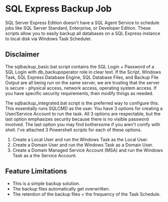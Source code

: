 # SQL Express Backup Job

SQL Server Express Edition doesn't have a SQL Agent Service to schedule jobs like SQL Server Standard, Enterprise, or Developer Edition.  These scripts allow you to easily backup all databases on a SQL Express instance to local disk via Windows Task Scheduler.

## Disclaimer

The sqlbackup_basic.bat script contains the SQL Login + Password of a SQL Login with db_backupoperator role in clear text.  If the Script, Windows Task, SQL Express Database Engine, SQL Database Files, and Backup File Output are all being run on the same server, we are trusting that the server  is secure - physical access, network access, operating system access.  If you have specific security requirements, then modify things as needed.

The sqlbackup_integrated.bat script is the preferred way to configure this.  This essentially runs SQLCMD as the user.  You have 3 options for creating a User/Service Account to run the task.  All 3 options are respectable, but the last option emphasizes security because there is no visible password involved.  The last option you may find bothersome if you aren't comfy with shell.  I've attached 3 Powershell scripts for each of these options.

1. Create a Local User and run the Windows Task as the Local User.
2. Create a Domain User and run the Windows Task as a Domain User.
3. Create a Domain Managed Service Account (MSA) and run the Windows Task as a the Service Account.

## Feature Limitations

- This is a simple backup solution.
- The backup files automatically get overwritten.
- The retention of the backup files = the frequency of the Task Schedule.
